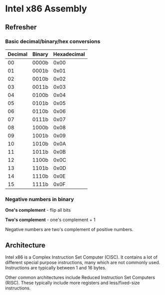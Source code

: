 # Intel x86 Assembly

## Refresher
### Basic decimal/binary/hex conversions

| Decimal | Binary | Hexadecimal |
|---------|--------|-------------|
| 00      | 0000b  | 0x00        |
| 01      | 0001b  | 0x01        |
| 02      | 0010b  | 0x02        |
| 03      | 0011b  | 0x03        |
| 04      | 0100b  | 0x04        |
| 05      | 0101b  | 0x05        |
| 06      | 0110b  | 0x06        |
| 07      | 0111b  | 0x07        |
| 08      | 1000b  | 0x08        |
| 09      | 1001b  | 0x09        |
| 10      | 1010b  | 0x0A        |
| 11      | 1011b  | 0x0B        |
| 12      | 1100b  | 0x0C        |
| 13      | 1101b  | 0x0D        |
| 14      | 1110b  | 0x0E        |
| 15      | 1111b  | 0x0F        |

### Negative numbers in binary
**One's complement** - flip all bits

**Two's complement** - one's complement + 1

Negative numbers are two's complement of positive numbers.

## Architecture

Intel x86 is a Complex Instruction Set Computer (CISC). It contains a lot of
different special purpose instructions, many which are not commonly used.
Instructions are typically between 1 and 16 bytes.

Other common architectures include Reduced Instruction Set Computers (RISC).
These typically include more registers and less/fixed-size instructions.
